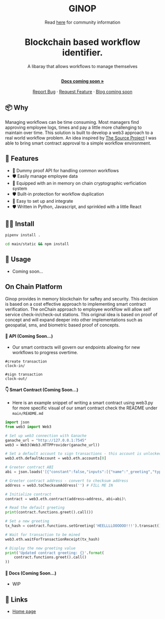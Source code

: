 <h1 align="center">GINOP</h1>

<p align="center">Read <a href="https://usesource.app">here</a> for community information</p>

</p>

<h1 align="center">Blockchain based workflow identifier.</h1>

<div align="center">
A libaray that allows workflows to manage themselves
</div>

  <p align="center">
    <br />
    <a href="https://github.com/cloudguruab/ginop"><strong>Docs coming soon »</strong></a>
    <br />
  <br/>
    <a href="https://github.com/cloudguruab/ginop/issues">Report Bug</a>
    ·
    <a href="https://github.com/cloudguruab/ginop/discussions">Request Feature</a>
    ·
    <a href="https://github.com/cloudguruab/ginop/">Blog coming soon</a>
  </p>
  
## 📦 Why
Managing workflows can be time consuming. Most managers find approving employee logs, times and pay a little more challenging to maintain over time. This solution is built to develop a web3 approach to a real world workflow problem. An idea inspired by <a href="https://github.com/usesource/">The Source Project</a> I was able to bring smart contract approval to a simple workflow environment. 

## 💅 Features

- 🚀 Dummy proof API for handling common workflows
- 🛡 Easily manage employee data
- 🚀 Equipped with an in memory on chain cryptographic verficiation system
- 🛡 Built-in protection for workflow duplication
- 🚀 Easy to set up and integrate
- 🛡 Written in Python, Javascript, and sprinkled with a little React


## 👨‍💻 Install

```bash
pipenv install .
```

```bash
cd main/static && npm install 
```

## 🔨 Usage

- Coming soon...

## On Chain Platform 
Ginop provides in memory blockchain for saftey and security. This decision is based on a cost effective approach to implementing smart contract verification. The onChain approach to employee workflow will allow self service check-in/check-out stations. This original idea is based on proof of concept and will expand deeper into other implementations such as geospatial, sms, and biometric based proof of concepts.

#### 📱 API (Coming Soon...)

- Our smart contracts will govern our endpoints allowing for new workflows to progress overtime.

```
#create transaction
clock-in/ 

#sign transaction
clock-out/ 
```

#### 👇 Smart Contract (Coming Soon...)

- Here is an example snippet of writing a smart contract using web3.py for more specific visual of our smart contract check the README under `main/README.md`

```python
import json
from web3 import Web3

# Set up web3 connection with Ganache
ganache_url = "http://127.0.0.1:7545"
web3 = Web3(Web3.HTTPProvider(ganache_url))

# Set a default account to sign transactions - this account is unlocked with Ganache
web3.eth.defaultAccount = web3.eth.accounts[0]

# Greeter contract ABI
abi = json.loads('[{"constant":false,"inputs":[{"name":"_greeting","type":"string"}],"name":"setGreeting","outputs":[],"payable":false,"stateMutability":"nonpayable","type":"function"},{"constant":true,"inputs":[],"name":"greet","outputs":[{"name":"","type":"string"}],"payable":false,"stateMutability":"view","type":"function"},{"constant":true,"inputs":[],"name":"greeting","outputs":[{"name":"","type":"string"}],"payable":false,"stateMutability":"view","type":"function"},{"inputs":[],"payable":false,"stateMutability":"nonpayable","type":"constructor"}]')

# Greeter contract address - convert to checksum address
address = web3.toChecksumAddress('') # FILL ME IN

# Initialize contract
contract = web3.eth.contract(address=address, abi=abi)\

# Read the default greeting
print(contract.functions.greet().call())

# Set a new greeting
tx_hash = contract.functions.setGreeting('HEELLLLOOOOOO!!!').transact()

# Wait for transaction to be mined
web3.eth.waitForTransactionReceipt(tx_hash)

# Display the new greeting value
print('Updated contract greeting: {}'.format(
    contract.functions.greet().call()
))
```

#### 🌈 Docs (Coming Soon...)

- WIP

## 🔗 Links
- [Home page](https://usesource.app/)
